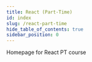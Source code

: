 ```yaml
---
title: React (Part-Time)
id: index
slug: /react-part-time
hide_table_of_contents: true
sidebar_position: 0
---
```


Homepage for React PT course
